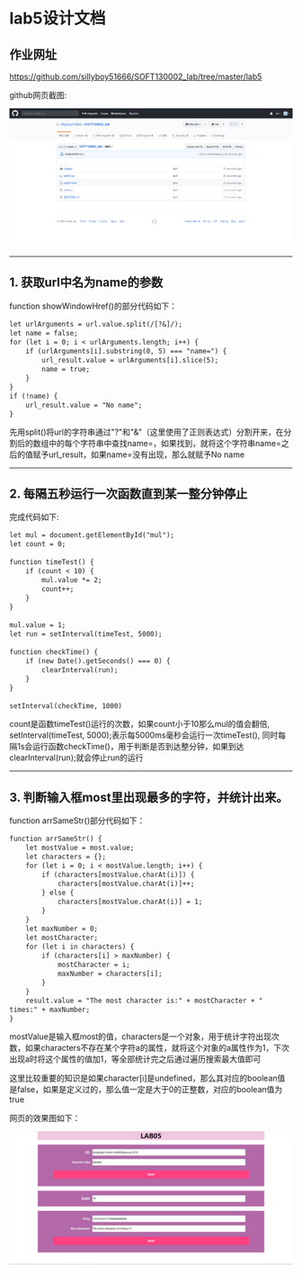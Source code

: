lab5设计文档
====================
## 作业网址  

https://github.com/sillyboy51666/SOFT130002_lab/tree/master/lab5

github网页截图:

![github](images/github.png)

---------------------------
## 1. 获取url中名为name的参数

function showWindowHref()的部分代码如下：
````
let urlArguments = url.value.split(/[?&]/);
let name = false;
for (let i = 0; i < urlArguments.length; i++) {
    if (urlArguments[i].substring(0, 5) === "name=") {
        url_result.value = urlArguments[i].slice(5);
        name = true;
    }
}
if (!name) {
    url_result.value = "No name";
}
````

先用split()将url的字符串通过"?"和"&"（这里使用了正则表达式）分割开来，在分割后的数组中的每个字符串中查找name=，如果找到，就将这个字符串name=之后的值赋予url_result，如果name=没有出现，那么就赋予No name

---------------------------------------------
## 2. 每隔五秒运行一次函数直到某一整分钟停止

完成代码如下:
````
let mul = document.getElementById("mul");
let count = 0;

function timeTest() {
    if (count < 10) {
        mul.value *= 2;
        count++;
    }
}

mul.value = 1;
let run = setInterval(timeTest, 5000);

function checkTime() {
    if (new Date().getSeconds() === 0) {
        clearInterval(run);
    }
}

setInterval(checkTime, 1000)
````

count是函数timeTest()运行的次数，如果count小于10那么mul的值会翻倍, setInterval(timeTest, 5000);表示每5000ms毫秒会运行一次timeTest(),
同时每隔1s会运行函数checkTime()，用于判断是否到达整分钟，如果到达clearInterval(run);就会停止run的运行

---------------------------------------
## 3. 判断输入框most里出现最多的字符，并统计出来。

function arrSameStr()部分代码如下：
````
function arrSameStr() {
    let mostValue = most.value;
    let characters = {};
    for (let i = 0; i < mostValue.length; i++) {
        if (characters[mostValue.charAt(i)]) {
            characters[mostValue.charAt(i)]++;
        } else {
            characters[mostValue.charAt(i)] = 1;
        }
    }
    let maxNumber = 0;
    let mostCharacter;
    for (let i in characters) {
        if (characters[i] > maxNumber) {
            mostCharacter = i;
            maxNumber = characters[i];
        }
    }
    result.value = "The most character is:" + mostCharacter + " times:" + maxNumber;
}
````

mostValue是输入框most的值，characters是一个对象，用于统计字符出现次数，如果characters不存在某个字符a的属性，就将这个对象的a属性作为1，下次出现a时将这个属性的值加1，等全部统计完之后通过遍历搜索最大值即可

这里比较重要的知识是如果character[i]是undefined，那么其对应的boolean值是false，如果是定义过的，那么值一定是大于0的正整数，对应的boolean值为true

网页的效果图如下：

![效果图](images/lab05.png)


